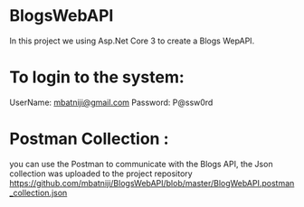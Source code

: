 # BlogsWebAPI
In this project we using Asp.Net Core 3 to create a Blogs WepAPI.
# To login to the system:
UserName: mbatniji@gmail.com
Password: P@ssw0rd
# Postman Collection :
you can use the Postman to communicate with the Blogs API, the Json collection was uploaded to the project repository  https://github.com/mbatniji/BlogsWebAPI/blob/master/BlogWebAPI.postman_collection.json

